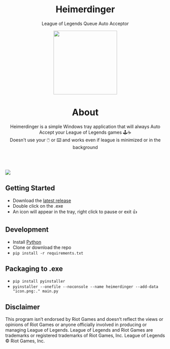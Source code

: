 <h1 align='center'>
  Heimerdinger
</h1>

<p align='center'>
  League of Legends Queue Auto Acceptor
</p>

<p align='center'>
  <!---<img src="https://github.com/iholston/heimerdinger/assets/32341824/8f76782e-2f2d-4895-b283-221af5a748cd", width=200>-->
  <img src="https://github.com/iholston/heimerdinger/assets/32341824/dd778b6c-f664-4d4d-9842-030421b3073a", width=200>
</p>

<h1 align='center'>
About
</h1>
<p align="center">
Heimerdinger is a simple Windows tray application that will always Auto Accept your League of Legends games 🕹️☕ </br>
Doesn't use your 🖱️ or ⌨️ and works even if league is minimized or in the background </br></br>
</p>

</br>
<p align="left">
  <img src="https://github.com/iholston/heimerdinger/assets/32341824/06e5b20a-9a11-4f17-8e89-3847801e44df">
</p>

## Getting Started
- Download the [latest release](https://github.com/iholston/heimerdinger/releases)
- Double click on the .exe
- An icon will appear in the tray, right click to pause or exit 👍

## Development
- Install [Python](https://www.python.org/downloads/)
- Clone or download the repo
- ```pip install -r requirements.txt```

## Packaging to .exe
- ```pip install pyinstaller```
- ```pyinstaller --onefile --noconsole --name heimerdinger --add-data "icon.png:." main.py```

## Disclaimer
This program isn’t endorsed by Riot Games and doesn’t reflect the views or opinions of Riot Games or anyone officially involved in producing or managing League of Legends. League of Legends and Riot Games are trademarks or registered trademarks of Riot Games, Inc. League of Legends © Riot Games, Inc.
